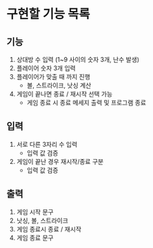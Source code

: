 # 구현할 기능 목록

## 기능
1. 상대방 수 입력 (1~9 사이의 숫자 3개, 난수 발생)
2. 플레이어 숫자 3개 입력
3. 플레이어가 맞출 때 까지 진행
   * 볼, 스트라이크, 낫싱 계산
4. 게임이 끝나면 종료 / 재시작 선택 가능
   * 게임 종료 시 종료 메세지 출력 및 프로그램 종료

## 입력
1. 서로 다른 3자리 수 입력
    * 입력 값 검증
2. 게임이 끝난 경우 재시작/종료 구분
    * 입력 값 검증

## 출력
1. 게임 시작 문구
2. 낫싱, 볼, 스트라이크
3. 게임 종료시 종료 / 재시작
4. 게임 종료 문구

